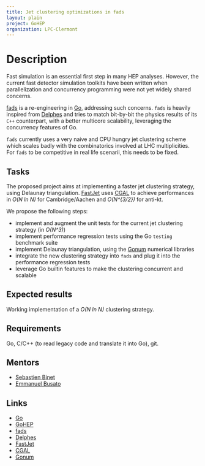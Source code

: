 ```yaml
---
title: Jet clustering optimizations in fads
layout: plain
project: GoHEP
organization: LPC-Clermont
---
```


# Description

Fast simulation is an essential first step in many HEP analyses.
However, the current fast detector simulation toolkits have been written when parallelization and concurrency programming were not yet widely shared concerns.

[fads](https://go-hep.org) is a re-engineering in [Go](https://golang.org), addressing such concerns.
`fads` is heavily inspired from [Delphes](https://cp3.irmp.ucl.ac.be/projects/delphes) and tries to match bit-by-bit the physics results of its `C++` counterpart, with a better multicore scalability, leveraging the concurrency features of Go.

`fads` currently uses a very naive and CPU hungry jet clustering scheme which scales badly with the combinatorics involved at LHC multiplicities.
For `fads` to be competitive in real life scenarii, this needs to be fixed.

## Tasks

The proposed project aims at implementing a faster jet clustering strategy, using Delaunay triangulation.
[FastJet](http://fastjet.fr) uses [CGAL](http://www.cgal.org) to achieve performances in _O(N ln N)_ for Cambridge/Aachen and _O(N^{3/2})_ for anti-kt.

We propose the following steps:

  * implement and augment the unit tests for the current jet clustering strategy (in _O(N^3)_)
  * implement performance regression tests using the Go `testing` benchmark suite
  * implement Delaunay triangulation, using the [Gonum](https://github.com/gonum) numerical libraries
  * integrate the new clustering strategy into `fads` and plug it into the performance regression tests
  * leverage Go builtin features to make the clustering concurrent and scalable

## Expected results

Working implementation of a _O(N ln N)_ clustering strategy.

## Requirements

Go, C/C++ (to read legacy code and translate it into Go), git.

## Mentors

  * [Sebastien Binet](mailto:binet@cern.ch)
  * [Emmanuel Busato](mailto:emmanuel.busato@clermont.in2p3.fr)

## Links

  * [Go](https://golang.org)
  * [GoHEP](https://go-hep.org)
  * [fads](https://github.com/go-hep/fads)
  * [Delphes](https://cp3.irmp.ucl.ac.be/projects/delphes)
  * [FastJet](http://fastjet.fr)
  * [CGAL](http://www.cgal.org)
  * [Gonum](https://github.com/gonum)
